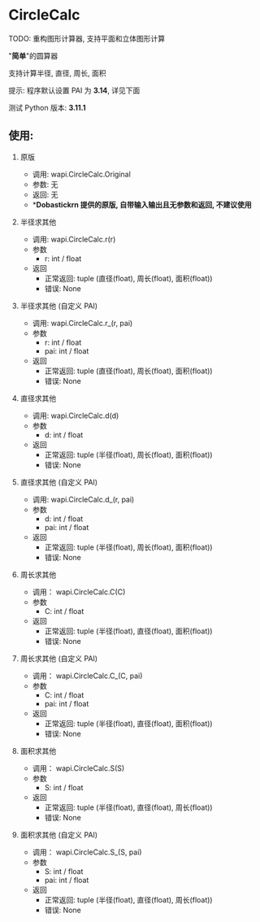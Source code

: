 # CircleCalc

TODO: 重构图形计算器, 支持平面和立体图形计算

"**简单**"的圆算器

支持计算半径, 直径, 周长, 面积

提示: 程序默认设置 PAI 为 **3.14**, 详见下面

测试 Python 版本: **3.11.1**

## 使用:

1. 原版
    - 调用: wapi.CircleCalc.Original
    - 参数: 无
    - 返回: 无
    - ***Dobastickrn 提供的原版, 自带输入输出且无参数和返回, 不建议使用**

2. 半径求其他
    - 调用: wapi.CircleCalc.r(r)
    - 参数
        - r: int / float
    - 返回
        - 正常返回: tuple (直径(float), 周长(float), 面积(float))
        - 错误: None

3. 半径求其他 (自定义 PAI)
    - 调用: wapi.CircleCalc.r_(r, pai)
    - 参数
        - r: int / float
        - pai: int / float
    - 返回
        - 正常返回: tuple (直径(float), 周长(float), 面积(float))
        - 错误: None

4. 直径求其他
    - 调用: wapi.CircleCalc.d(d)
    - 参数
        - d: int / float
    - 返回
        - 正常返回: tuple (半径(float), 周长(float), 面积(float))
        - 错误: None

5. 直径求其他 (自定义 PAI)
    - 调用: wapi.CircleCalc.d_(r, pai)
    - 参数
        - d: int / float
        - pai: int / float
    - 返回
        - 正常返回: tuple (半径(float), 周长(float), 面积(float))
        - 错误: None

6. 周长求其他
    - 调用： wapi.CircleCalc.C(C)
    - 参数
        - C: int / float
    - 返回
        - 正常返回: tuple (半径(float), 直径(float), 面积(float))
        - 错误: None

7. 周长求其他 (自定义 PAI)
    - 调用： wapi.CircleCalc.C_(C, pai)
    - 参数
        - C: int / float
        - pai: int / float
    - 返回
        - 正常返回: tuple (半径(float), 直径(float), 面积(float))
        - 错误: None

8. 面积求其他
    - 调用： wapi.CircleCalc.S(S)
    - 参数
        - S: int / float
    - 返回
        - 正常返回: tuple (半径(float), 直径(float), 周长(float))
        - 错误: None

9. 面积求其他 (自定义 PAI)
    - 调用： wapi.CircleCalc.S_(S, pai)
    - 参数
        - S: int / float
        - pai: int / float
    - 返回
        - 正常返回: tuple (半径(float), 直径(float), 周长(float))
        - 错误: None